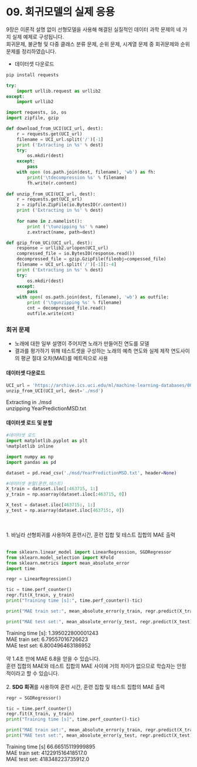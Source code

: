 # 09. 회귀모델의 실제 응용

9장은 이론적 설명 없이 선형모델을 사용해 해결된 실질적인 데이터 과학 문제의 네 가지 실제 예제로 구성됩니다.  
회귀문제, 불균형 및 다중 클래스 분류 문제, 순위 문제, 시계열 문제 중 회귀문제와 순위 문제를 정리하였습니다.  

* 데이터셋 다운로드

```python
pip install requests
```
```python
try:
    import urllib.request as urllib2
except:
    import urllib2

import requests, io, os
import zipfile, gzip

def download_from_UCI(UCI_url, dest):
    r = requests.get(UCI_url)
    filename = UCI_url.split('/')[-1]
    print ('Extracting in %s' % dest)
    try:
        os.mkdir(dest)
    except:
        pass
    with open (os.path.join(dest, filename), 'wb') as fh:
        print('\tdecompression %s' % filename)
        fh.write(r.content)
        
def unzip_from_UCI(UCI_url, dest):
    r = requests.get(UCI_url)
    z = zipfile.ZipFile(io.BytesIO(r.content))
    print ('Extracting in %s' % dest)
    
    for name in z.namelist():
        print ('\tunzipping %s' % name)
        z.extract(name, path=dest)

def gzip_from_UCi(UCI_url, dest):
    response = urllib2.urlopen(UCI_url)
    compressed_file = io.BytesIO(response.read())
    decompressed_file = gzip.GzipFile(fileobj=compessed_file)
    filename = UCI_url.split('/')[-1][:-4]
    print ('Extracting in %s' % dest)
    try:
        os.mkdir(dest)
    except:
        pass
    with open( os.path.join(dest, filename), 'wb') as outfile:
        print ('\tgunzipping %s' % filename)
        cnt = decompressed_file.read()
        outfile.write(cnt)
```
### 회귀 문제
* 노래에 대한 일부 설명이 주어지면 노래가 만들어진 연도를 모델
* 결과를 평가하기 위해 테스트셋을 구성하는 노래의 예측 연도와 실제 제작 연도사이의 평균 절대 오차(MAE)를 메트릭으로 사용<br/>
#### 데이터셋 다운로드
```python
UCI_url = 'https://archive.ics.uci.edu/ml/machine-learning-databases/00203/YearPredictionMSD.txt.zip' 
unzip_from_UCI(UCI_url, dest='./msd')
```
   Extracting in ./msd   
       unzipping YearPredictionMSD.txt  <br/>
#### 데이터셋 로드 및 분할

```python
#데이터셋 로드
import matplotlib.pyplot as plt
%matplotlib inline

import numpy as np
import pandas as pd

dataset = pd.read_csv('./msd/YearPredictionMSD.txt', header=None)

#데이터셋 분할(훈련,테스트)
X_train = dataset.iloc[:463715, 1:]
y_train = np.asarray(dataset.iloc[:463715, 0])

X_test = dataset.iloc[463715:, 1:]
y_test = np.asarray(dataset.iloc[463715:, 0])
```  
<br/>
<br/>
1. 바닐라 선형회귀를 사용하여 훈련시간, 훈련 집합 및 테스트 집합의 MAE 출력<br/>
<br/>

```python
from sklearn.linear_model import LinearRegression, SGDRegressor
from sklearn.model_selection import KFold
from sklearn.metrics import mean_absolute_error
import time

regr = LinearRegression()

tic = time.perf_counter()
regr.fit(X_train, y_train)
print("Training time [s]:", time.perf_counter()-tic)

print("MAE train set:", mean_absolute_error(y_train, regr.predict(X_train)))

print("MAE test set:", mean_absolute_error(y_test, regr.predict(X_test)))
```

Training time [s]: 1.395022800001243  
MAE train set: 6.79557016726623  
MAE test set: 6.800496463186952  
<br/>
약 1.4초 만에 MAE 6.8을 얻을 수 있습니다.  
훈련 집합의 MAE와 테스트 집합의 MAE 사이에 거의 차이가 없으므로 학습자는 안정적이라고 할 수 있습니다.  
<br/>
2. **SDG 회귀**를 사용하여 훈련 시간, 훈련 집합 및 테스트 집합의 MAE 출력

```python
regr = SGDRegressor()

tic = time.perf_counter()
regr.fit(X_train, y_train)
print("Training time [s]", time.perf_counter()-tic)

print("MAE train set:", mean_absolute_error(y_train, regr.predict(X_train)))
print("MAE test set:", mean_absolute_error(y_test, regr.predict(X_test)))
```

Training time [s] 66.66515119999895  
MAE train set: 412291516418517.0  
MAE test set: 418348223735912.0  


